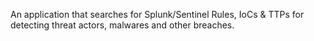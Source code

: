 An application that searches for Splunk/Sentinel Rules, IoCs & TTPs for detecting threat actors, malwares and other breaches.  
